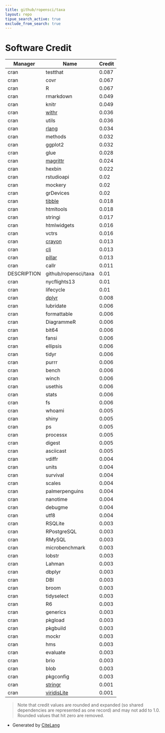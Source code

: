 ```yaml
---
title: github/ropensci/taxa
layout: repo
tipue_search_active: true
exclude_from_search: true
---
```

# Software Credit

|Manager|Name|Credit|
|-------|----|------|
|cran|testthat|0.087|
|cran|covr|0.067|
|cran|R|0.067|
|cran|rmarkdown|0.049|
|cran|knitr|0.049|
|cran|[withr](https://withr.r-lib.org)|0.036|
|cran|utils|0.036|
|cran|[rlang](https://rlang.r-lib.org)|0.034|
|cran|methods|0.032|
|cran|ggplot2|0.032|
|cran|glue|0.028|
|cran|[magrittr](https://magrittr.tidyverse.org)|0.024|
|cran|hexbin|0.022|
|cran|rstudioapi|0.02|
|cran|mockery|0.02|
|cran|grDevices|0.02|
|cran|[tibble](https://tibble.tidyverse.org/)|0.018|
|cran|htmltools|0.018|
|cran|stringi|0.017|
|cran|htmlwidgets|0.016|
|cran|vctrs|0.016|
|cran|[crayon](https://github.com/r-lib/crayon#readme)|0.013|
|cran|[cli](https://cli.r-lib.org)|0.013|
|cran|[pillar](https://pillar.r-lib.org/)|0.013|
|cran|callr|0.011|
|DESCRIPTION|github/ropensci/taxa|0.01|
|cran|nycflights13|0.01|
|cran|lifecycle|0.01|
|cran|[dplyr](https://dplyr.tidyverse.org)|0.008|
|cran|lubridate|0.006|
|cran|formattable|0.006|
|cran|DiagrammeR|0.006|
|cran|bit64|0.006|
|cran|fansi|0.006|
|cran|ellipsis|0.006|
|cran|tidyr|0.006|
|cran|purrr|0.006|
|cran|bench|0.006|
|cran|winch|0.006|
|cran|usethis|0.006|
|cran|stats|0.006|
|cran|fs|0.006|
|cran|whoami|0.005|
|cran|shiny|0.005|
|cran|ps|0.005|
|cran|processx|0.005|
|cran|digest|0.005|
|cran|asciicast|0.005|
|cran|vdiffr|0.004|
|cran|units|0.004|
|cran|survival|0.004|
|cran|scales|0.004|
|cran|palmerpenguins|0.004|
|cran|nanotime|0.004|
|cran|debugme|0.004|
|cran|utf8|0.004|
|cran|RSQLite|0.003|
|cran|RPostgreSQL|0.003|
|cran|RMySQL|0.003|
|cran|microbenchmark|0.003|
|cran|lobstr|0.003|
|cran|Lahman|0.003|
|cran|dbplyr|0.003|
|cran|DBI|0.003|
|cran|broom|0.003|
|cran|tidyselect|0.003|
|cran|R6|0.003|
|cran|generics|0.003|
|cran|pkgload|0.003|
|cran|pkgbuild|0.003|
|cran|mockr|0.003|
|cran|hms|0.003|
|cran|evaluate|0.003|
|cran|brio|0.003|
|cran|blob|0.003|
|cran|pkgconfig|0.003|
|cran|[stringr](http://stringr.tidyverse.org)|0.001|
|cran|[viridisLite](https://github.com/sjmgarnier/viridisLite)|0.001|


> Note that credit values are rounded and expanded (so shared dependencies are represented as one record) and may not add to 1.0. Rounded values that hit zero are removed.


- Generated by [CiteLang](https://github.com/vsoch/citelang)
